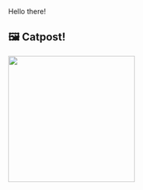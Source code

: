 Hello there!



## 🖼️ Catpost!

<sub>
    <img src="https://cdn2.thecatapi.com/images/ahs.jpg" height="256">
</sub>

